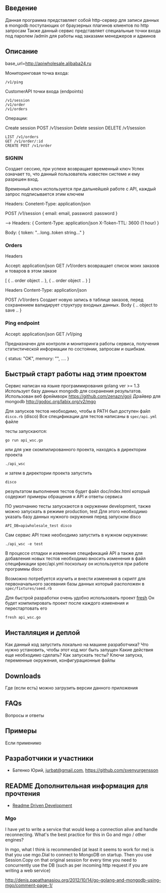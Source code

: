 ## Введение

Данная программа представляет собой http-сервер для записи данных в mongodb поступающих
от браузерных плагинов клиентов по http запросам
Также данный сервис представляет специальные точки входа под паролем /admin
для работы над заказами менеджеров и админов

## Описание

base_url=http://apiwholesale.alibaba24.ru

Мониторинговая точка входа:

    /v1/ping

CustomerAPI точки входа (endpoints)

    /v1/session
    /v1/order
    /v1/orders

Операции:

Create session POST /v1/session
Delete session DELETE /v1/session

    LIST /v1/orders
    GET /v1/order/:id
    CREATE POST /v1/order

### SIGNIN
Создает сессию, при успехе возвращает временный ключ
Успех означает то, что данный пользователь известен системе и ему разрешен вход.

Временный ключ используется при дальнейшей работе с API,
каждый запрос подписывается этим ключем


Headers:
   Conetent-Type: application/json

POST /v1/session
{
    email: email,
    password: password
}

-->
Headers:
{
Content-Type: application/json
X-Token-TTL: 3600 (1 hour)
}

Body:
{
    token: "...long..token string..."
}



### Orders

Headers

Accept: application/json
GET /v1/orders
возвращает список моих заказов и товаров в этом заказе

[
{
.. order object ..
},
{
.. order object ..
}
]

Headers
Content-Type: application/json

POST /v1/orders
Создает новую запись в таблице заказов, перед сохранением валидирует структуру входных данных.
Body
{
 .. object to save ..
}

### Ping endpoint

Accept: application/json
GET /v1/ping

Предназначен для контроля и мониторинга работы сервиса, получения статистической
информации по состоянии, запросам и ошибкам.

{
status: "OK",
memory: "",
....
}


## Быстрый старт работы над этим проектом

Сервис написан на языке программирования golang ver >= 1.3
Использует базу данных mongodb для сохранения результатов.
Использован веб фреймворк https://github.com/zenazn/goji
Драйвер для mongodb http://godoc.org/labix.org/v2/mgo

Для запусков тестов необходимо, чтобы в PATH был доступен файл `disco.rb` (disco)
Все спецификации для тестов написаны в `spec/api.yml` файле

тесты запускаются:

    go run api_wsc.go
или для уже скомпилированного проекта, находясь в директории проекта

    ./api_wsc
и затем в директории проекта запустить

    disco

результатом выполнения тестов будет файл doc/index.html который содержит примеры обращения к
API и ответы сервиса

ПО умолчанию тесты запускаются в окружении development, также можно запускать в режиме
production, test
Для этого необходимо указать базу данных нужного окружения перед запуском disco

    API_DB=apiwholesale_test disco

Сам сервис API тоже необходимо запустить в нужном окружении:

    ./api_wsc -e test

В процессе отладки и изменения спецификаций API а также для добавления новых тестов необходимо
вносить изменения в файл спецификации spec/api.yml поскольку он используется при работе
программы disco

Возможно потребуется изучить и внести изменения в скрипт для первоначального засевания базы данных
который расположен в `spec/fixtures/seed.rb`

Для быстрой разработки очень удобно использовать проект [fresh](https://github.com/pilu/fresh)
Он будет компилировать проект после каждого изменения и перестартовать его

    fresh api_wsc.go

## Инсталляция и деплой

Как данный код запустить локально на машине разработчика?
Что нужно установить, чтобы этот код мог быть запущен
Какие действия еще необходимо сделать?
Как запускать тесты?
Ключи запуска, переменные окружения, конфигурационные файлы

## Downloads

Где (если есть) можно загрузить версии данного приложения

## FAQs

Вопросы и ответы

## Примеры

Если применимо

## Разработчики и участники

* Батенко Юрий, jurbat@gmail.com, https://github.com/svenyurgensson


## README Дополнительная информация для прочтения

* [Readme Driven Development](http://www.slideshare.net/maetl/readme-driven-development-12783652)


### Mgo
I have yet to write a service that would keep a connection alive and
handle reconnecting. What's the best practice for this in Go and mgo / other engines?

In mgo, what I think is recommended (at least it seems to work for me)
is that you use mgo.Dial to connect to MongoDB on startup.
Then you use Session.Copy on that original session for every time you need
to concurrently use the DB (such as per incoming http request
if you are writing a web service)


http://denis.papathanasiou.org/2012/10/14/go-golang-and-mongodb-using-mgo/comment-page-1/

